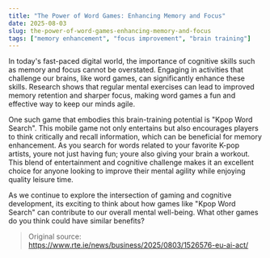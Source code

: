 ```yaml
---
title: "The Power of Word Games: Enhancing Memory and Focus"
date: 2025-08-03
slug: the-power-of-word-games-enhancing-memory-and-focus
tags: ["memory enhancement", "focus improvement", "brain training"]
---
```

In today's fast-paced digital world, the importance of cognitive skills such as memory and focus cannot be overstated. Engaging in activities that challenge our brains, like word games, can significantly enhance these skills. Research shows that regular mental exercises can lead to improved memory retention and sharper focus, making word games a fun and effective way to keep our minds agile.

One such game that embodies this brain-training potential is "Kpop Word Search". This mobile game not only entertains but also encourages players to think critically and recall information, which can be beneficial for memory enhancement. As you search for words related to your favorite K-pop artists, youre not just having fun; youre also giving your brain a workout. This blend of entertainment and cognitive challenge makes it an excellent choice for anyone looking to improve their mental agility while enjoying quality leisure time.

As we continue to explore the intersection of gaming and cognitive development, its exciting to think about how games like "Kpop Word Search" can contribute to our overall mental well-being. What other games do you think could have similar benefits?
> Original source: https://www.rte.ie/news/business/2025/0803/1526576-eu-ai-act/